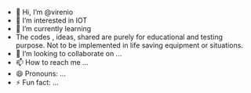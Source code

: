 - 👋 Hi, I’m @virenio
- 👀 I’m interested in IOT
- 🌱 I’m currently learning
- The codes , ideas, shared are purely for educational and testing purpose. Not to be implemented in life saving equipment or situations.
- 💞️ I’m looking to collaborate on ...
- 📫 How to reach me ...
- 😄 Pronouns: ...
- ⚡ Fun fact: ...

<!---
virenio/virenio is a ✨ special ✨ repository because its `README.md` (this file) appears on your GitHub profile.
You can click the Preview link to take a look at your changes.
--->
